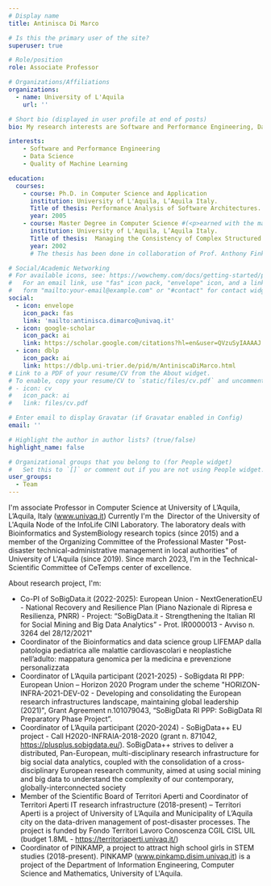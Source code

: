 ```yaml
---
# Display name
title: Antinisca Di Marco

# Is this the primary user of the site?
superuser: true

# Role/position
role: Associate Professor

# Organizations/Affiliations
organizations:
  - name: University of L'Aquila
    url: ''

# Short bio (displayed in user profile at end of posts)
bio: My research interests are Software and Performance Engineering, Data Science, and Quality of Machine Learning.

interests:
    - Software and Performance Engineering
    - Data Science
    - Quality of Machine Learning

education:
  courses:
    - course: Ph.D. in Computer Science and Application
      institution: University of L'Aquila, L’Aquila Italy.
      Title of thesis: Performance Analysis of Software Architectures.
      year: 2005
    - course: Master Degree in Computer Science #(<p>earned with the maximum score and Summa cum Laude</p>)
      institution: University of L'Aquila, L’Aquila Italy.
      Title of thesis:  Managing the Consistency of Complex Structured Documents.
      year: 2002
      # The thesis has been done in collaboration of Prof. Anthony Finkelstein, during my ERASMUS visit at UCL (University College London), U.K.

# Social/Academic Networking
# For available icons, see: https://wowchemy.com/docs/getting-started/page-builder/#icons
#   For an email link, use "fas" icon pack, "envelope" icon, and a link in the
#   form "mailto:your-email@example.com" or "#contact" for contact widget.
social:
  - icon: envelope
    icon_pack: fas
    link: 'mailto:antinisca.dimarco@univaq.it'
  - icon: google-scholar
    icon_pack: ai
    link: https://scholar.google.com/citations?hl=en&user=QVzuSyIAAAAJ
  - icon: dblp
    icon_pack: ai
    link: https://dblp.uni-trier.de/pid/m/AntiniscaDiMarco.html
# Link to a PDF of your resume/CV from the About widget.
# To enable, copy your resume/CV to `static/files/cv.pdf` and uncomment the lines below.
# - icon: cv
#   icon_pack: ai
#   link: files/cv.pdf

# Enter email to display Gravatar (if Gravatar enabled in Config)
email: ''

# Highlight the author in author lists? (true/false)
highlight_name: false

# Organizational groups that you belong to (for People widget)
#   Set this to `[]` or comment out if you are not using People widget.
user_groups:
  - Team
---
```

I'm associate Professor in Computer Science at University of L’Aquila, L’Aquila, Italy (www.univaq.it)
Currently I'm the Director of the University of L'Aquila Node of the InfoLife CINI Laboratory. The laboratory deals with Bioinformatics and SystemBiology research topics (since 2015)
and a member of the Organizing Committee of the Professional Master "Post-disaster                     technical-administrative management in local authorities" of University of L'Aquila (since 2019).
Since march 2023, I'm in the Technical- Scientific Committee of CeTemps center of excellence.

About research project, I'm:

   - Co-PI of SoBigData.it (2022-2025):  European Union - NextGenerationEU - National Recovery and Resilience Plan (Piano Nazionale di Ripresa e Resilienza, PNRR) - Project: “SoBigData.it - Strengthening the Italian RI for Social Mining and Big Data Analytics” - Prot. IR0000013 - Avviso n. 3264 del 28/12/2021"
   - Coordinator of the Bioinformatics and data science group LIFEMAP dalla patologia pediatrica alle malattie cardiovascolari e neoplastiche nell’adulto: mappatura genomica per la medicina e prevenzione personalizzata
   - Coordinator of  L’Aquila participant (2021-2025) -  SoBigdata RI PPP:  European Union – Horizon 2020 Program under the scheme "HORIZON-INFRA-2021-DEV-02 - Developing and consolidating the European research infrastructures landscape, maintaining global leadership (2021)", Grant Agreement n.101079043, “SoBigData RI PPP: SoBigData RI Preparatory Phase Project”.
   - Coordinator of L’Aquila participant (2020-2024) - SoBigData++ EU project - Call H2020-INFRAIA-2018-2020 (grant n.  871042, https://plusplus.sobigdata.eu/). SoBigData++ strives to deliver a distributed, Pan-European, multi-disciplinary research infrastructure for big social data analytics, coupled with the consolidation of a cross-disciplinary European research community, aimed at using social mining and big data to understand the complexity of our contemporary, globally-interconnected society
   - Member of the Scientific Board of Territori Aperti and Coordinator of Territori Aperti IT research infrastructure (2018-present) – Territori Aperti is a project of University of L’Aquila and Municipality of L’Aquila city on the data-driven management of post-disaster processes. The project is funded by Fondo Territori Lavoro Conoscenza CGIL CISL UIL (budget 1.8ML -  https://territoriaperti.univaq.it/)
   - Coordinator of PINKAMP, a project to attract high school girls in STEM studies (2018-present). PINKAMP (www.pinkamp.disim.univaq.it) is a project of the Department of Information Engineering, Computer Science and Mathematics, University of L'Aquila.
